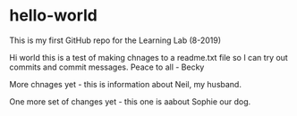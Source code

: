 # hello-world
This is my first GitHub repo for the Learning Lab (8-2019)

Hi world this is a test of making chnages to a readme.txt file so I can try out commits and commit messages.
Peace to all - Becky

More chnages yet - this is information about Neil, my husband.

One more set of changes yet - this one is aabout Sophie our dog.
